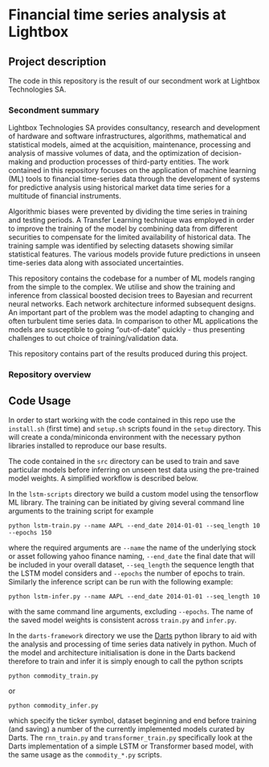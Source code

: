 # Financial time series analysis at Lightbox
## Project description
The code in this repository is the result of our secondment work at Lightbox Technologies SA.

### Secondment summary
Lightbox Technologies SA provides consultancy, research and development of hardware and software infrastructures, algorithms, mathematical and statistical models, aimed at the acquisition, maintenance, processing and analysis of massive volumes of data, and the optimization of decision-making and production processes of third-party entities.
The work contained in this repository focuses on the application of machine learning (ML) tools to financial time-series data through the development of systems for predictive analysis using historical market data time series for a multitude of financial instruments. 

Algorithmic biases were prevented by dividing the time series in training and testing periods. A Transfer Learning technique was employed in order to improve the training of the model by combining data from different securities to compensate for the limited availability of historical data. The training sample was identified by selecting datasets showing similar statistical features. The various models provide future predictions in unseen time-series data along with associated uncertainties.

This repository contains the codebase for a number of ML models ranging from the simple to the complex. We utilise and show the training and inference from classical boosted decision trees to Bayesian and recurrent neural networks. Each network architecture informed subsequent designs.
An important part of the problem was the model adapting to changing and often turbulent time series data. In comparison to other ML applications the models are susceptible to going “out-of-date” quickly - thus presenting challenges to out choice of training/validation data.

This repository contains part of the results produced during this project.

### Repository overview


## Code Usage

In order to start working with the code contained in this repo use the `install.sh` (first time) and `setup.sh` scripts found in the `setup` directory. This will create a conda/miniconda environment with the necessary python libraries installed to reproduce our base results.

The code contained in the `src` directory can be used to train and save particular models before inferring on unseen test data using the pre-trained model weights. A simplified workflow is described below.

In the `lstm-scripts` directory we build a custom model using the tensorflow ML library. The training can be initiated by giving several command line arguments to the training script for example
```
python lstm-train.py --name AAPL --end_date 2014-01-01 --seq_length 10 --epochs 150
```
where the required arguments are `--name` the name of the underlying stock or asset following yahoo finance naming, `--end_date` the final date that will be included in your overall dataset, `--seq_length` the sequence length that the LSTM model considers and `--epochs` the number of epochs to train.
Similarly the inference script can be run with the following example:
```
python lstm-infer.py --name AAPL --end_date 2014-01-01 --seq_length 10
```
with the same command line arguments, excluding `--epochs`. The name of the saved model weights is consistent across `train.py` and `infer.py`.


In the `darts-framework` directory we use the [Darts](https://github.com/unit8co/darts "Darts") python library to aid with the analysis and processing of time series data natively in python. Much of the model and architecture initialisation is done in the Darts backend therefore to train and infer it is simply enough to call the python scripts
```
python commodity_train.py
```
or
```
python commodity_infer.py
```
which specify the ticker symbol, dataset beginning and end before training (and saving) a number of the currently implemented models curated by Darts. 
The `rnn_train.py` and `transformer_train.py` specifically look at the Darts implementation of a simple LSTM or Transformer based model, with the same usage as the `commodity_*.py` scripts.

